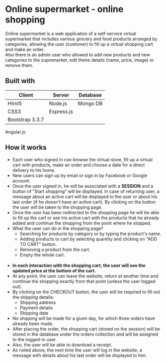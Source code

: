 # Online supermarket - online shopping
Online supermarket is a web application of a self-service virtual supermarket that includes various grocery and food products arranged by categories, allowing the user (customer) to fill up a virtual shopping cart and make an order. <br />
Also there is an admin user who allowed to add new products and new categories to the supremarket, edit theire details (name, price, image) or remove them.
## Built with
Client | Server | Database <br/>
------ | ------ | --------
Html5 | Node.js | Mongo DB
CSS3 | Express.js |
Bootstrap 3.3.7|
Angular.js
## How it works
* Each user who signed in can browse the virtual store, fill up a virtual cart with products, make an order and choose a date for a direct delivery to his home.
* New users can sign up by email or sign in by Facebook or Google account.
* Once the user signed in, he will be associated with a **SESSION** and a button of "Start shopping" will be displayed. In case of returning user, a message about an active cart will be displayed to the user or about his last order (if he doesn't have an active cart). By clicking on the button the user will be taken to the shopping page. 
* Once the user has been redirected to the shopping page he will be able to fill up the cart or see his active cart with the products that he already added and continue the shopping from the point where he stopped.
* What the user can do in the shopping page?
  * Searching for products by category or by typing the product's name.
  * Adding products to cart by selecting quantity and clicking on "ADD TO CART" button.
  * Removing a product from the cart.
  * Empty the whole cart. <br/><br/>
* **In each interaction with the shopping cart, the user will see the updated price at the bottom of the cart.**
* At any point, the user can leave the website, return at another time and continue the shopping exactly from that point (unless the user logged out).
* By clicking on the CHECKOUT button, the user will be required to fill out the shipping details:
  * Shipping address
  * Payment details
  * Shipping date
* No shipping will be made for a given day, for which three orders have already been made.
* After placing the order, the shopping cart (stored on the session) will be stored in the database under the orders collection and will be assigned to the logged-in user.
* Also, the user will be able to download a receipt.
* As noted above, the next time the user will log in the website, a message with details about his last order will be displayed to him.
